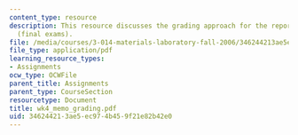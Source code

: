 ```yaml
---
content_type: resource
description: This resource discusses the grading approach for the reports of memos
  (final exams).
file: /media/courses/3-014-materials-laboratory-fall-2006/346244213ae5ec974b459f21e82b42e0_wk4_memo_grading.pdf
file_type: application/pdf
learning_resource_types:
- Assignments
ocw_type: OCWFile
parent_title: Assignments
parent_type: CourseSection
resourcetype: Document
title: wk4_memo_grading.pdf
uid: 34624421-3ae5-ec97-4b45-9f21e82b42e0
---
```

